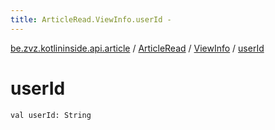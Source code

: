 ```yaml
---
title: ArticleRead.ViewInfo.userId - 
---
```


[be.zvz.kotlininside.api.article](../../index.html) / [ArticleRead](../index.html) / [ViewInfo](index.html) / [userId](./user-id.html)

# userId

`val userId: String`